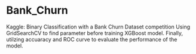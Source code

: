 # Bank_Churn
Kaggle: Binary Classification with a Bank Churn Dataset competition
Using GridSearchCV to find parameter before training XGBoost model.
Finally, utilzing accuaracy and ROC curve to evaluate the performance of the model.
